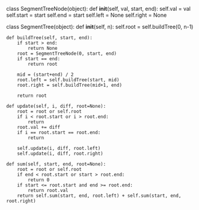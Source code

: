 class SegmentTreeNode(object):
    def __init__(self, val, start, end):
        self.val = val
        self.start = start
        self.end = start
        self.left = None
        self.right = None

class SegmentTree(object):
    def __init__(self, n):
        self.root = self.buildTree(0, n-1)

    def buildTree(self, start, end):
        if start > end:
            return None
        root = SegmentTreeNode(0, start, end)
        if start == end:
            return root
            
        mid = (start+end) / 2
        root.left = self.buildTree(start, mid)
        root.right = self.buildTree(mid+1, end)
        
        return root

    def update(self, i, diff, root=None):
        root = root or self.root
        if i < root.start or i > root.end:
            return
        root.val += diff    
        if i == root.start == root.end:
            return
            
        self.update(i, diff, root.left)
        self.update(i, diff, root.right)

    def sum(self, start, end, root=None):
        root = root or self.root
        if end < root.start or start > root.end:
            return 0
        if start <= root.start and end >= root.end:
            return root.val
        return self.sum(start, end, root.left) + self.sum(start, end, root.right)
